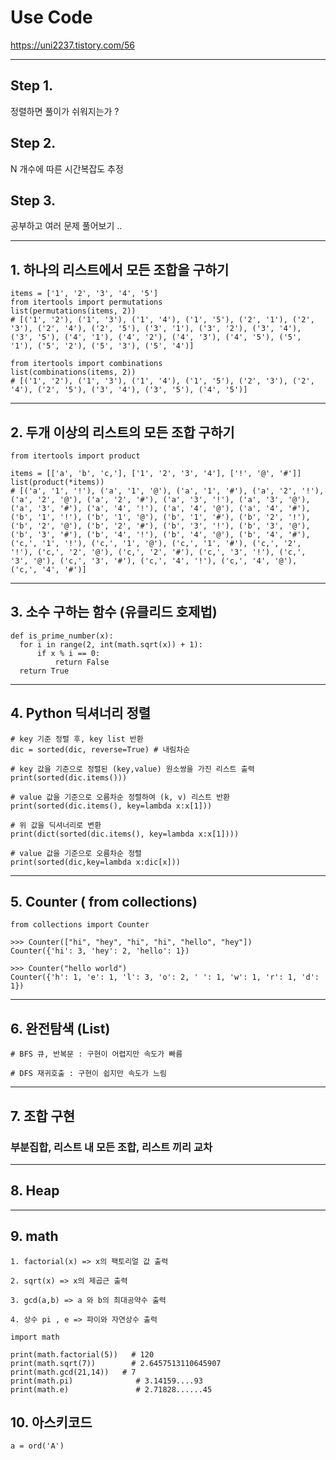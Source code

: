 # Use Code
https://uni2237.tistory.com/56


<hr>

## Step 1.
정렬하면 풀이가 쉬워지는가 ?

## Step 2.
N 개수에 따른 시간복잡도 추정

## Step 3.
공부하고 여러 문제 풀어보기 ..

<hr>

## 1. 하나의 리스트에서 모든 조합을 구하기
```
items = ['1', '2', '3', '4', '5']
from itertools import permutations
list(permutations(items, 2))
# [('1', '2'), ('1', '3'), ('1', '4'), ('1', '5'), ('2', '1'), ('2', '3'), ('2', '4'), ('2', '5'), ('3', '1'), ('3', '2'), ('3', '4'), ('3', '5'), ('4', '1'), ('4', '2'), ('4', '3'), ('4', '5'), ('5', '1'), ('5', '2'), ('5', '3'), ('5', '4')]

from itertools import combinations
list(combinations(items, 2))
# [('1', '2'), ('1', '3'), ('1', '4'), ('1', '5'), ('2', '3'), ('2', '4'), ('2', '5'), ('3', '4'), ('3', '5'), ('4', '5')]
```

<hr>

## 2. 두개 이상의 리스트의 모든 조합 구하기
```
from itertools import product

items = [['a', 'b', 'c,'], ['1', '2', '3', '4'], ['!', '@', '#']]
list(product(*items))
# [('a', '1', '!'), ('a', '1', '@'), ('a', '1', '#'), ('a', '2', '!'), ('a', '2', '@'), ('a', '2', '#'), ('a', '3', '!'), ('a', '3', '@'), ('a', '3', '#'), ('a', '4', '!'), ('a', '4', '@'), ('a', '4', '#'), ('b', '1', '!'), ('b', '1', '@'), ('b', '1', '#'), ('b', '2', '!'), ('b', '2', '@'), ('b', '2', '#'), ('b', '3', '!'), ('b', '3', '@'), ('b', '3', '#'), ('b', '4', '!'), ('b', '4', '@'), ('b', '4', '#'), ('c,', '1', '!'), ('c,', '1', '@'), ('c,', '1', '#'), ('c,', '2', '!'), ('c,', '2', '@'), ('c,', '2', '#'), ('c,', '3', '!'), ('c,', '3', '@'), ('c,', '3', '#'), ('c,', '4', '!'), ('c,', '4', '@'), ('c,', '4', '#')]
```

<hr>

## 3. 소수 구하는 함수 (유클리드 호제법)
```
def is_prime_number(x):
  for i in range(2, int(math.sqrt(x)) + 1):
      if x % i == 0:
          return False
  return True
```

<hr>

## 4. Python 딕셔너리 정렬
```
# key 기준 정렬 후, key list 반환
dic = sorted(dic, reverse=True) # 내림차순
```

```
# key 값을 기준으로 정렬된 (key,value) 원소쌍을 가진 리스트 출력 
print(sorted(dic.items()))
```

```
# value 값을 기준으로 오름차순 정렬하여 (k, v) 리스트 반환
print(sorted(dic.items(), key=lambda x:x[1]))

# 위 값을 딕셔너리로 변환
print(dict(sorted(dic.items(), key=lambda x:x[1])))

# value 값을 기준으로 오름차순 정렬
print(sorted(dic,key=lambda x:dic[x]))
```

<hr>

## 5. Counter ( from collections)
```
from collections import Counter
```

```
>>> Counter(["hi", "hey", "hi", "hi", "hello", "hey"])
Counter({'hi': 3, 'hey': 2, 'hello': 1})
```

```
>>> Counter("hello world")
Counter({'h': 1, 'e': 1, 'l': 3, 'o': 2, ' ': 1, 'w': 1, 'r': 1, 'd': 1})
```

<hr>

## 6. 완전탐색 (List)
```
# BFS 큐, 반복문 : 구현이 어렵지만 속도가 빠름

# DFS 재귀호출 : 구현이 쉽지만 속도가 느림
```


<hr>

## 7. 조합 구현
### 부분집합, 리스트 내 모든 조합, 리스트 끼리 교차 

<hr>

## 8. Heap

<hr>

## 9. math

```
1. factorial(x) => x의 팩토리얼 값 출력

2. sqrt(x) => x의 제곱근 출력

3. gcd(a,b) => a 와 b의 최대공약수 출력

4. 상수 pi , e => 파이와 자연상수 출력

import math

print(math.factorial(5))   # 120
print(math.sqrt(7))        # 2.6457513110645907
print(math.gcd(21,14))   # 7
print(math.pi)              # 3.14159....93
print(math.e)               # 2.71828......45
```


## 10. 아스키코드

```
a = ord('A')
```
